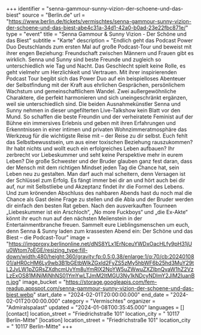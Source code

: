 +++
identifier = "senna-gammour-sunny-vizion-der-schoene-und-das-biest"
source = "Berlin.de"
url = "https://www.berlin.de/tickets/vermischtes/senna-gammour-sunny-vizion-der-schoene-und-das-biest-abe4c31a-34d1-42a0-b0ad-23e22fbc871e/"
type = "event"
title = "Senna Gammour & Sunny Vizion - Der Schöne und das Biest"
subtitle = "Karte"
description = "Endlich geht das Podcast Power Duo Deutschlands zum ersten Mal auf große Podcast-Tour und beweist mit ihrer engen Beziehung: Freundschaft zwischen Männern und Frauen gibt es wirklich.
Senna und Sunny sind beste Freunde und zugleich so unterschiedlich wie Tag und Nacht. Das Geschlecht spielt keine Rolle, es geht vielmehr um Herzlichkeit und Vertrauen. Mit ihrer inspirierenden Podcast Tour begibt sich das Power Duo auf ein beispielloses Abenteuer der Selbstfindung mit der Kraft aus ehrlichen Gesprächen, persönlichem Wachstum und gemeinschaftlichem Wandel. Zwei außergewöhnliche Charaktere, die perfekt harmonieren und sich uneingeschränkt ergänzen, weil sie unterschiedlich sind.
Die beiden Ausnahmekünstler Senna und Sunny nehmen in dieser ungefilterten Live-Talkshow kein Blatt vor den Mund. So schaffen die beste Freundin und der verheiratete Feminist auf der Bühne ein immersives Erlebnis und geben mit ihren Erfahrungen und Erkenntnissen in einer intimen und privaten Wohnzimmeratmosphäre das Werkzeug für die wichtigste Reise mit – der Reise zu dir selbst.
Euch fehlt das Selbstbewusstsein, um aus einer toxischen Beziehung rauszukommen? Ihr habt nichts und wollt euch ein erfolgreiches Leben aufbauen? Ihr zerbrecht vor Liebeskummer und seht keine Perspektive mehr in eurem Leben? Die große Schwester und der Bruder glauben ganz fest daran, dass der Mensch mit dem richtigen Mindset jeden Tag die Chance hat, sein Leben neu zu gestalten. Man darf auch mal scheitern, denn Versagen ist der Schlüssel zum Erfolg. Es fängt immer bei dir an und hört auch bei dir auf, nur mit Selbstliebe und Akzeptanz findet ihr die Formel des Lebens.
Und zum krönenden Abschluss des nahbaren Abends hast du noch mal die Chance als Gast deine Frage zu stellen und die Abla und der Bruder werden dir einfach den besten Rat geben.
Nach den ausverkauften Tourneen „Liebeskummer ist ein Arschloch“, „No more Fuckboys“ und „die Ex-Akte“ könnt ihr euch nun auf den nächsten Meilenstein in der Entertainmentbranche freuen. Sammelt eure Lieblingsmenschen um euch, denn Senna & Sunny laden zum krassesten Abend ein: Der Schöne und das Biest – die Podcast-Tour"
image = "https://imgproxy.berlinonline.net/dNS8YLx1ErNceuYWDxOacHLfy9pH31jUu0Wtom7oEGE/resizing_type:fill-down/width:480/height:360/gravity:fp:0.5:0.38/enlarge:1/q:70/cb:2024010801/aHR0cHM6Ly9wb3B1bGEtbWlkZGxld2FyZS5zMy5hbWF6b25hd3MuY29tL2JvLW1pZGRsZXdhcmUvYm8uYmRlX2NoYW5uZWwuZXZlbnQvaW1hZ2VzLzExOS81MjNjMjNhNS01YmYwLTJmM2ItMGU3Ny1kNDcyNDlmY2JlM2IuanBn.jpg"
image_bucket = "https://storage.googleapis.com/fem-readup.appspot.com/senna-gammour-sunny-vizion-der-schoene-und-das-biest.webp"
start_date = "2024-02-01T20:00:00.000"
end_date = "2024-02-01T20:00:00.000"
category = "Vermischtes"
organizer = "Admiralspalast"
updated = "2024-01-08T00:35:45.000"
languages = []
[contact]
location_street = "Friedrichstraße 101"
location_city = " 10117 Berlin-Mitte"
[location]
location_street = "Friedrichstraße 101"
location_city = " 10117 Berlin-Mitte"
+++